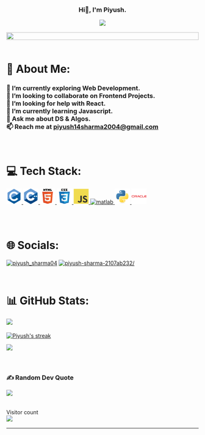 <h3 align="center">Hi👋,  I'm Piyush.</h1>
<p align="center">
  <a href="https://github.com/DenverCoder1/readme-typing-svg"><img src="https://readme-typing-svg.herokuapp.com?lines=Improvise.+Adapt.+Overcome.;You%20still%20here?%20&center=true&width=500&height=50"></a>
</p>

<div align="center">
<img src="https://i.imgur.com/JHtPCJq.gif" align="center" style="width: 100%; height:60%;" />
</div> 

<br>

# 💫 About Me:
### 🔭    I’m currently exploring Web Development.<br>👯  I’m looking to collaborate on Frontend Projects.<br>🤝  I’m looking for help with React.<br>🌱  I’m currently learning Javascript.<br>💬  Ask me about DS & Algos.<br>📫 Reach me at piyush14sharma2004@gmail.com<br><br><br>



<!-- # 💻 Tech Stack:
![C](https://img.shields.io/badge/c-%2300599C.svg?style=for-the-badge&logo=c&logoColor=white) ![C++](https://img.shields.io/badge/c++-%2300599C.svg?style=for-the-badge&logo=c%2B%2B&logoColor=white) ![CSS3](https://img.shields.io/badge/css3-%231572B6.svg?style=for-the-badge&logo=css3&logoColor=white) ![HTML5](https://img.shields.io/badge/html5-%23E34F26.svg?style=for-the-badge&logo=html5&logoColor=white) ![Python](https://img.shields.io/badge/python-3670A0?style=for-the-badge&logo=python&logoColor=ffdd54) ![JavaScript](https://img.shields.io/badge/javascript-%23323330.svg?style=for-the-badge&logo=javascript&logoColor=%23F7DF1E)<br><br><br><br> -->

<!-- <h3 align="left">Languages and Tools:</h3> -->
# 💻 Tech Stack:
<p align="left"><a href="https://www.cprogramming.com/" target="_blank" rel="noreferrer"> <img src="https://raw.githubusercontent.com/devicons/devicon/master/icons/c/c-original.svg" alt="c" width="40" height="40"/> </a> <a href="https://www.w3schools.com/cpp/" target="_blank" rel="noreferrer"> <img src="https://raw.githubusercontent.com/devicons/devicon/master/icons/cplusplus/cplusplus-original.svg" alt="cplusplus" width="40" height="40"/> </a>  <a href="https://www.w3.org/html/" target="_blank" rel="noreferrer"> <img src="https://raw.githubusercontent.com/devicons/devicon/master/icons/html5/html5-original-wordmark.svg" alt="html5" width="40" height="40"/> </a> <a href="https://www.w3schools.com/css/" target="_blank" rel="noreferrer"> <img src="https://raw.githubusercontent.com/devicons/devicon/master/icons/css3/css3-original-wordmark.svg" alt="css3" width="40" height="40"/> </a><a href="https://developer.mozilla.org/en-US/docs/Web/JavaScript" target="_blank" rel="noreferrer"> <img src="https://raw.githubusercontent.com/devicons/devicon/master/icons/javascript/javascript-original.svg" alt="javascript" width="40" height="40"/> </a> <a href="https://www.mathworks.com/" target="_blank" rel="noreferrer"> <img src="https://upload.wikimedia.org/wikipedia/commons/2/21/Matlab_Logo.png" alt="matlab" width="40" height="40"/> </a>  <a href="https://www.python.org" target="_blank" rel="noreferrer"> <img src="https://raw.githubusercontent.com/devicons/devicon/master/icons/python/python-original.svg" alt="python" width="40" height="40"/> </a> <a href="https://www.oracle.com/" target="_blank" rel="noreferrer"> <img src="https://raw.githubusercontent.com/devicons/devicon/master/icons/oracle/oracle-original.svg" alt="oracle" width="40" height="40"/> </a></p>
<br><br>


# 🌐 Socials:

<a href="https://twitter.com/piyush_sharma04" target="blank"><img align="center" src="https://raw.githubusercontent.com/rahuldkjain/github-profile-readme-generator/master/src/images/icons/Social/twitter.svg" alt="piyush_sharma04" height="30" width="40" /></a>
<a href="https://linkedin.com/in/piyush-sharma-2107ab232/" target="blank"><img align="center" src="https://raw.githubusercontent.com/rahuldkjain/github-profile-readme-generator/master/src/images/icons/Social/linked-in-alt.svg" alt="piyush-sharma-2107ab232/" height="30" width="40" /></a>

<!-- <p align="left">
<a href="https://twitter.com/piyush_sharma04" target="blank"><img align="center" src="https://raw.githubusercontent.com/rahuldkjain/github-profile-readme-generator/master/src/images/icons/Social/twitter.svg" alt="piyush_sharma04" height="30" width="40" /></a>
<a href="https://linkedin.com/in/piyush-sharma-2107ab232/" target="blank"><img align="center" src="https://raw.githubusercontent.com/rahuldkjain/github-profile-readme-generator/master/src/images/icons/Social/linked-in-alt.svg" alt="piyush-sharma-2107ab232/" height="30" width="40" /></a>
</p> -->


<br>

# 📊 GitHub Stats:<br>
![](https://github-readme-stats.vercel.app/api?username=piyush5665&theme=dark&hide_border=false&include_all_commits=true&count_private=false)<br/><br/>
 <a href="https://github.com/Piyush5665/github-readme-streak-stats">
        <img title="🔥 Get streak stats for your profile at git.io/streak-stats" alt="Piyush's streak" src="https://github-readme-streak-stats.herokuapp.com/?user=piyush5665&theme=black-ice&hide_border=true&stroke=0000&background=060A0CD0"/>
    </a><br>
<!-- ![](https://github-readme-streak-stats.herokuapp.com/?user=piyush5665&theme=dark&hide_border=false)<br/><br/> -->
![](https://github-readme-stats.vercel.app/api/top-langs/?username=piyush5665&theme=dark&hide_border=false&include_all_commits=true&count_private=false&layout=compact)<br/><br><br>

### ✍️ Random Dev Quote
![](https://quotes-github-readme.vercel.app/api?type=horizontal&theme=dark)
<br><br>

<p align="left"> 
  Visitor count<br>
  <img src="https://profile-counter.glitch.me/piyush5665/count.svg" />
</p>

<hr>
<!-- <p align="center"> 
  Profile Views<br>
  <img src="https://profile-counter.glitch.me/basedharsh/count.svg" />
</p> -->

<!-- <p align="left">
  <img src="https://capsule-render.vercel.app/api?type=waving&color=gradient&height=100&section=footer"/>
</p>  -->

<!-- <p align="left">
 <img src="https://metrics.lecoq.io/piyush5665" alt="piyush"/>  
</p> -->

<!-- [![](https://visitcount.itsvg.in/api?id=piyush5665&icon=0&color=0)](https://visitcount.itsvg.in) -->


<!-- Proudly created with GPRM ( https://gprm.itsvg.in ) -->

